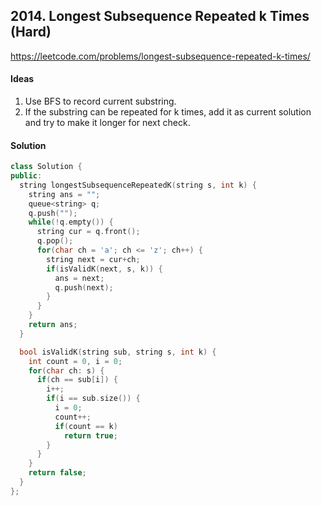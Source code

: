 ## 2014. Longest Subsequence Repeated k Times (Hard)


https://leetcode.com/problems/longest-subsequence-repeated-k-times/


#### Ideas
1. Use BFS to record current substring.
2. If the substring can be repeated for k times, add it as current solution and try to make it longer for next check.

#### Solution
```C++
class Solution {
public:
  string longestSubsequenceRepeatedK(string s, int k) {
    string ans = "";
    queue<string> q;
    q.push("");
    while(!q.empty()) {
      string cur = q.front();
      q.pop();
      for(char ch = 'a'; ch <= 'z'; ch++) {
        string next = cur+ch;
        if(isValidK(next, s, k)) {
          ans = next;
          q.push(next);
        }
      }
    }
    return ans;      
  }

  bool isValidK(string sub, string s, int k) {
    int count = 0, i = 0;
    for(char ch: s) {
      if(ch == sub[i]) {
        i++;
        if(i == sub.size()) {
          i = 0;
          count++;
          if(count == k)
            return true;
        }
      }
    }
    return false;
  }
};
```